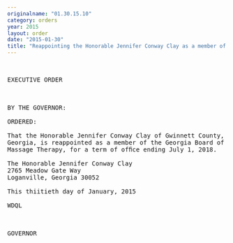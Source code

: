 ```yaml
---
originalname: "01.30.15.10"
category: orders
year: 2015
layout: order
date: "2015-01-30"
title: "Reappointing the Honorable Jennifer Conway Clay as a member of the Georgia Board of Massage Therapy"
---
```

<pre>
 

EXECUTIVE ORDER

 

BY THE GOVERNOR:

ORDERED:

That the Honorable Jennifer Conway Clay of Gwinnett County,
Georgia, is reappointed as a member of the Georgia Board of
Massage Therapy, for a term of ofﬁce ending July 1, 2018.

The Honorable Jennifer Conway Clay
2765 Meadow Gate Way
Loganville, Georgia 30052

This thiitieth day of January, 2015

WDQL

 

GOVERNOR

 

</pre>
